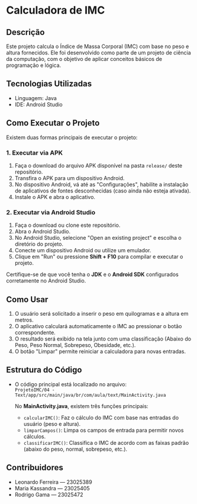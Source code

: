 # Calculadora de IMC

## Descrição
Este projeto calcula o Índice de Massa Corporal (IMC) com base no peso e altura fornecidos. Ele foi desenvolvido como parte de um projeto de ciência da computação, com o objetivo de aplicar conceitos básicos de programação e lógica.

## Tecnologias Utilizadas
- Linguagem: Java
- IDE: Android Studio

## Como Executar o Projeto
Existem duas formas principais de executar o projeto:

### 1. Executar via APK
1. Faça o download do arquivo APK disponível na pasta `release/` deste repositório.
2. Transfira o APK para um dispositivo Android.
3. No dispositivo Android, vá até as "Configurações", habilite a instalação de aplicativos de fontes desconhecidas (caso ainda não esteja ativada).
4. Instale o APK e abra o aplicativo.

### 2. Executar via Android Studio
1. Faça o download ou clone este repositório.
2. Abra o Android Studio.
3. No Android Studio, selecione "Open an existing project" e escolha o diretório do projeto.
4. Conecte um dispositivo Android ou utilize um emulador.
5. Clique em "Run" ou pressione **Shift + F10** para compilar e executar o projeto.

Certifique-se de que você tenha o **JDK** e o **Android SDK** configurados corretamente no Android Studio.

## Como Usar
1. O usuário será solicitado a inserir o peso em quilogramas e a altura em metros.
2. O aplicativo calculará automaticamente o IMC ao pressionar o botão correspondente.
3. O resultado será exibido na tela junto com uma classificação (Abaixo do Peso, Peso Normal, Sobrepeso, Obesidade, etc.).
4. O botão "Limpar" permite reiniciar a calculadora para novas entradas.

## Estrutura do Código
- O código principal está localizado no arquivo:  
  `ProjetoIMC/04 - Text/app/src/main/java/br/com/aula/text/MainActivity.java`
  
  No **MainActivity.java**, existem três funções principais:
  - `calcularIMC()`: Faz o cálculo do IMC com base nas entradas do usuário (peso e altura).
  - `limparCampos()`: Limpa os campos de entrada para permitir novos cálculos.
  - `classificarIMC()`: Classifica o IMC de acordo com as faixas padrão (abaixo do peso, normal, sobrepeso, etc.).

## Contribuidores
- Leonardo Ferreira — 23025389
- Maria Kassandra — 23025405
- Rodrigo Gama — 23025472
